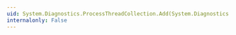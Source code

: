 ```yaml
---
uid: System.Diagnostics.ProcessThreadCollection.Add(System.Diagnostics.ProcessThread)
internalonly: False
---
```

